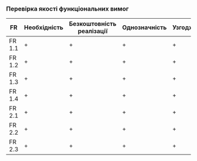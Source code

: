 ### Перевірка якості функціональних вимог
| FR | Необхідність | Безкоштовність реалізації | Однозначність | Узгодженість | Завершеність | Атомарність | Здійсненність | Відстежуваність | Перевіряємість |
| ------ | - | - | - | - | - | - | - | - | - |
| FR 1.1 | + | + | + | + | + | + | + | + | + |
| FR 1.2 | + | + | + | + | + | + | + | + | + |
| FR 1.3 | + | + | + | + | + | + | + | + | + |
| FR 1.4 | + | + | + | + | + | + | + | + | + |
| FR 2.1 | + | + | + | + | + | + | + | + | + |
| FR 2.2 | + | + | + | + | + | + | + | + | + |
| FR 2.3 | + | + | + | + | + | + | + | + | + |